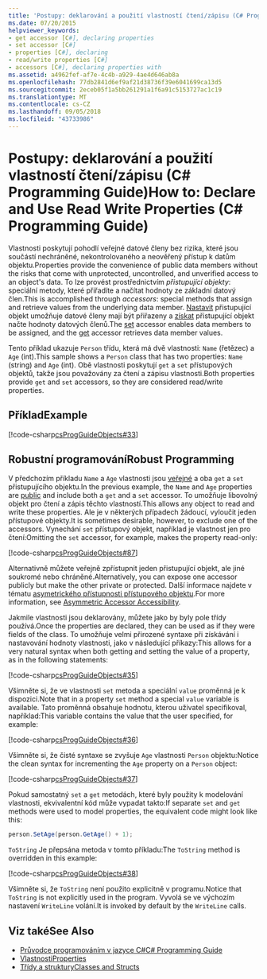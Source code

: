 ```yaml
---
title: 'Postupy: deklarování a použití vlastností čtení/zápisu (C# Programming Guide)'
ms.date: 07/20/2015
helpviewer_keywords:
- get accessor [C#], declaring properties
- set accessor [C#]
- properties [C#], declaring
- read/write properties [C#]
- accessors [C#], declaring properties with
ms.assetid: a4962fef-af7e-4c4b-a929-4ae4d646ab8a
ms.openlocfilehash: 77db2841d6ef9af21d38736f39e6041699ca13d5
ms.sourcegitcommit: 2eceb05f1a5bb261291a1f6a91c5153727ac1c19
ms.translationtype: MT
ms.contentlocale: cs-CZ
ms.lasthandoff: 09/05/2018
ms.locfileid: "43733986"
---
```

# <a name="how-to-declare-and-use-read-write-properties-c-programming-guide"></a><span data-ttu-id="c7f4d-102">Postupy: deklarování a použití vlastností čtení/zápisu (C# Programming Guide)</span><span class="sxs-lookup"><span data-stu-id="c7f4d-102">How to: Declare and Use Read Write Properties (C# Programming Guide)</span></span>
<span data-ttu-id="c7f4d-103">Vlastnosti poskytují pohodlí veřejné datové členy bez rizika, které jsou součástí nechráněné, nekontrolovaného a neověřený přístup k datům objektu.</span><span class="sxs-lookup"><span data-stu-id="c7f4d-103">Properties provide the convenience of public data members without the risks that come with unprotected, uncontrolled, and unverified access to an object's data.</span></span> <span data-ttu-id="c7f4d-104">To lze provést prostřednictvím *přistupující objekty*: speciální metody, které přiřadíte a načítat hodnoty ze základní datový člen.</span><span class="sxs-lookup"><span data-stu-id="c7f4d-104">This is accomplished through *accessors*: special methods that assign and retrieve values from the underlying data member.</span></span> <span data-ttu-id="c7f4d-105">[Nastavit](../../../csharp/language-reference/keywords/set.md) přistupující objekt umožňuje datové členy mají být přiřazeny a [získat](../../../csharp/language-reference/keywords/get.md) přistupující objekt načte hodnoty datových členů.</span><span class="sxs-lookup"><span data-stu-id="c7f4d-105">The [set](../../../csharp/language-reference/keywords/set.md) accessor enables data members to be assigned, and the [get](../../../csharp/language-reference/keywords/get.md) accessor retrieves data member values.</span></span>  
  
 <span data-ttu-id="c7f4d-106">Tento příklad ukazuje `Person` třídu, která má dvě vlastnosti: `Name` (řetězec) a `Age` (int).</span><span class="sxs-lookup"><span data-stu-id="c7f4d-106">This sample shows a `Person` class that has two properties: `Name` (string) and `Age` (int).</span></span> <span data-ttu-id="c7f4d-107">Obě vlastnosti poskytují `get` a `set` přístupových objektů, takže jsou považovány za čtení a zápisu vlastnosti.</span><span class="sxs-lookup"><span data-stu-id="c7f4d-107">Both properties provide `get` and `set` accessors, so they are considered read/write properties.</span></span>  
  
## <a name="example"></a><span data-ttu-id="c7f4d-108">Příklad</span><span class="sxs-lookup"><span data-stu-id="c7f4d-108">Example</span></span>  
 [!code-csharp[csProgGuideObjects#33](../../../csharp/programming-guide/classes-and-structs/codesnippet/CSharp/how-to-declare-and-use-read-write-properties_1.cs)]  
  
## <a name="robust-programming"></a><span data-ttu-id="c7f4d-109">Robustní programování</span><span class="sxs-lookup"><span data-stu-id="c7f4d-109">Robust Programming</span></span>  
 <span data-ttu-id="c7f4d-110">V předchozím příkladu `Name` a `Age` vlastnosti jsou [veřejné](../../../csharp/language-reference/keywords/public.md) a oba `get` a `set` přistupujícího objektu.</span><span class="sxs-lookup"><span data-stu-id="c7f4d-110">In the previous example, the `Name` and `Age` properties are [public](../../../csharp/language-reference/keywords/public.md) and include both a `get` and a `set` accessor.</span></span> <span data-ttu-id="c7f4d-111">To umožňuje libovolný objekt pro čtení a zápis těchto vlastností.</span><span class="sxs-lookup"><span data-stu-id="c7f4d-111">This allows any object to read and write these properties.</span></span> <span data-ttu-id="c7f4d-112">Ale je v některých případech žádoucí, vyloučit jeden přístupové objekty.</span><span class="sxs-lookup"><span data-stu-id="c7f4d-112">It is sometimes desirable, however, to exclude one of the accessors.</span></span> <span data-ttu-id="c7f4d-113">Vynechání `set` přístupový objekt, například je vlastnost jen pro čtení:</span><span class="sxs-lookup"><span data-stu-id="c7f4d-113">Omitting the `set` accessor, for example, makes the property read-only:</span></span>  
  
 [!code-csharp[csProgGuideObjects#87](../../../csharp/programming-guide/classes-and-structs/codesnippet/CSharp/how-to-declare-and-use-read-write-properties_2.cs)]  
  
 <span data-ttu-id="c7f4d-114">Alternativně můžete veřejně zpřístupnit jeden přistupující objekt, ale jiné soukromé nebo chráněné.</span><span class="sxs-lookup"><span data-stu-id="c7f4d-114">Alternatively, you can expose one accessor publicly but make the other private or protected.</span></span> <span data-ttu-id="c7f4d-115">Další informace najdete v tématu [asymetrického přístupnosti přístupového objektu](../../../csharp/programming-guide/classes-and-structs/restricting-accessor-accessibility.md).</span><span class="sxs-lookup"><span data-stu-id="c7f4d-115">For more information, see [Asymmetric Accessor Accessibility](../../../csharp/programming-guide/classes-and-structs/restricting-accessor-accessibility.md).</span></span>  
  
 <span data-ttu-id="c7f4d-116">Jakmile vlastnosti jsou deklarovány, můžete jako by byly pole třídy používá.</span><span class="sxs-lookup"><span data-stu-id="c7f4d-116">Once the properties are declared, they can be used as if they were fields of the class.</span></span> <span data-ttu-id="c7f4d-117">To umožňuje velmi přirozené syntaxe při získávání i nastavování hodnoty vlastnosti, jako v následující příkazy:</span><span class="sxs-lookup"><span data-stu-id="c7f4d-117">This allows for a very natural syntax when both getting and setting the value of a property, as in the following statements:</span></span>  
  
 [!code-csharp[csProgGuideObjects#35](../../../csharp/programming-guide/classes-and-structs/codesnippet/CSharp/how-to-declare-and-use-read-write-properties_3.cs)]  
  
 <span data-ttu-id="c7f4d-118">Všimněte si, že ve vlastnosti `set` metoda a speciální `value` proměnná je k dispozici.</span><span class="sxs-lookup"><span data-stu-id="c7f4d-118">Note that in a property `set` method a special `value` variable is available.</span></span> <span data-ttu-id="c7f4d-119">Tato proměnná obsahuje hodnotu, kterou uživatel specifikoval, například:</span><span class="sxs-lookup"><span data-stu-id="c7f4d-119">This variable contains the value that the user specified, for example:</span></span>  
  
 [!code-csharp[csProgGuideObjects#36](../../../csharp/programming-guide/classes-and-structs/codesnippet/CSharp/how-to-declare-and-use-read-write-properties_4.cs)]  
  
 <span data-ttu-id="c7f4d-120">Všimněte si, že čisté syntaxe se zvyšuje `Age` vlastnosti `Person` objektu:</span><span class="sxs-lookup"><span data-stu-id="c7f4d-120">Notice the clean syntax for incrementing the `Age` property on a `Person` object:</span></span>  
  
 [!code-csharp[csProgGuideObjects#37](../../../csharp/programming-guide/classes-and-structs/codesnippet/CSharp/how-to-declare-and-use-read-write-properties_5.cs)]  
  
 <span data-ttu-id="c7f4d-121">Pokud samostatný `set` a `get` metodách, které byly použity k modelování vlastnosti, ekvivalentní kód může vypadat takto:</span><span class="sxs-lookup"><span data-stu-id="c7f4d-121">If separate `set` and `get` methods were used to model properties, the equivalent code might look like this:</span></span>  
  
```csharp  
person.SetAge(person.GetAge() + 1);   
```  
  
 <span data-ttu-id="c7f4d-122">`ToString` Je přepsána metoda v tomto příkladu:</span><span class="sxs-lookup"><span data-stu-id="c7f4d-122">The `ToString` method is overridden in this example:</span></span>  
  
 [!code-csharp[csProgGuideObjects#38](../../../csharp/programming-guide/classes-and-structs/codesnippet/CSharp/how-to-declare-and-use-read-write-properties_6.cs)]  
  
 <span data-ttu-id="c7f4d-123">Všimněte si, že `ToString` není použito explicitně v programu.</span><span class="sxs-lookup"><span data-stu-id="c7f4d-123">Notice that `ToString` is not explicitly used in the program.</span></span> <span data-ttu-id="c7f4d-124">Vyvolá se ve výchozím nastavení `WriteLine` volání.</span><span class="sxs-lookup"><span data-stu-id="c7f4d-124">It is invoked by default by the `WriteLine` calls.</span></span>  
  
## <a name="see-also"></a><span data-ttu-id="c7f4d-125">Viz také</span><span class="sxs-lookup"><span data-stu-id="c7f4d-125">See Also</span></span>

- [<span data-ttu-id="c7f4d-126">Průvodce programováním v jazyce C#</span><span class="sxs-lookup"><span data-stu-id="c7f4d-126">C# Programming Guide</span></span>](../../../csharp/programming-guide/index.md)  
- [<span data-ttu-id="c7f4d-127">Vlastnosti</span><span class="sxs-lookup"><span data-stu-id="c7f4d-127">Properties</span></span>](../../../csharp/programming-guide/classes-and-structs/properties.md)  
- [<span data-ttu-id="c7f4d-128">Třídy a struktury</span><span class="sxs-lookup"><span data-stu-id="c7f4d-128">Classes and Structs</span></span>](../../../csharp/programming-guide/classes-and-structs/index.md)
